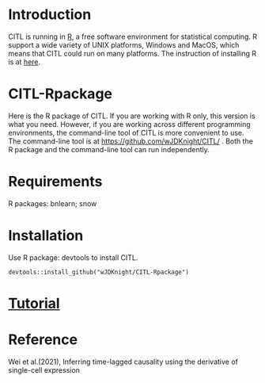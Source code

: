# Introduction 
CITL is running in [R](https://www.r-project.org/), a free software environment for statistical computing. R support a wide variety of UNIX platforms, Windows and MacOS, which means that CITL could run on many platforms. The instruction of installing R is at [here](https://cran.r-project.org/doc/manuals/r-release/R-admin.html).

# CITL-Rpackage
Here is the R package of CITL. If you are working with R only, this version is what you need. However, if you are working across different programming environments, the command-line tool of CITL is more convenient to use. The command-line tool is at https://github.com/wJDKnight/CITL/ . Both the R package and the command-line tool can run independently.
# Requirements
  R packages: bnlearn; snow  
# Installation 
  Use R package: devtools to install CITL.
    
    devtools::install_github("wJDKnight/CITL-Rpackage")
  
 # [Tutorial](https://wjdknight.github.io/CITL-Rpackage/package_tutorial.html)


# Reference
Wei et al.(2021), Inferring time-lagged causality using the derivative of single-cell expression
